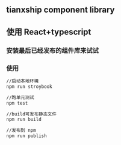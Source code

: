 ## tianxship component library

## 使用 React+typescript

### 安装最后已经发布的组件库来试试

### 使用

```bash
//启动本地环境
npm run stroybook

//跑单元测试
npm test

//build可发布静态文件
npm run build

//发布到 npm
npm run publish
```
